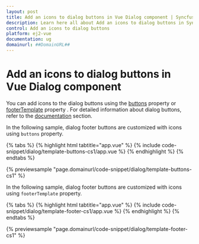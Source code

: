 ```yaml
---
layout: post
title: Add an icons to dialog buttons in Vue Dialog component | Syncfusion
description: Learn here all about Add an icons to dialog buttons in Syncfusion Vue Dialog component of Syncfusion Essential JS 2 and more.
control: Add an icons to dialog buttons 
platform: ej2-vue
documentation: ug
domainurl: ##DomainURL##
---
```


# Add an icons to dialog buttons in Vue Dialog component

You can add icons to the dialog buttons using the [buttons](https://ej2.syncfusion.com/vue/documentation/api/dialog/#buttons) property or [footerTemplate](https://ej2.syncfusion.com/vue/documentation/api/dialog/#footertemplate) property . For detailed information about dialog buttons, refer to the [documentation](https://ej2.syncfusion.com/vue/documentation/api/dialog/#buttons) section.

In the following sample, dialog footer buttons are customized with icons using `buttons` property.

{% tabs %}
{% highlight html tabtitle="app.vue" %}
{% include code-snippet/dialog/template-buttons-cs1/app.vue %}
{% endhighlight %}
{% endtabs %}
        
{% previewsample "page.domainurl/code-snippet/dialog/template-buttons-cs1" %}

In the following sample, dialog footer buttons are customized with icons using `footerTemplate` property.

{% tabs %}
{% highlight html tabtitle="app.vue" %}
{% include code-snippet/dialog/template-footer-cs1/app.vue %}
{% endhighlight %}
{% endtabs %}
        
{% previewsample "page.domainurl/code-snippet/dialog/template-footer-cs1" %}
